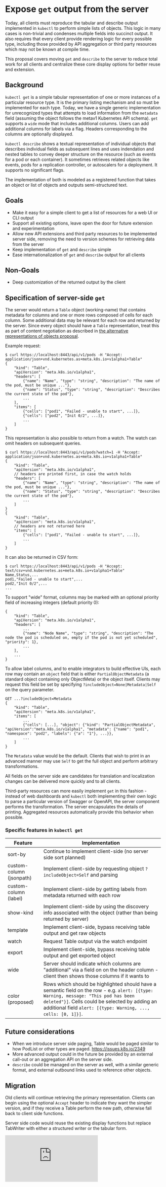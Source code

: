 # Expose `get` output from the server

Today, all clients must reproduce the tabular and describe output implemented in `kubectl` to perform simple lists
of objects. This logic in many cases is non-trivial and condenses multiple fields into succinct output. It also requires
that every client provide rendering logic for every possible type, including those provided by API aggregation or third
party resources which may not be known at compile time.

This proposal covers moving `get` and `describe` to the server to reduce total work for all clients and centralize these
core display options for better reuse and extension.


## Background

`kubectl get` is a simple tabular representation of one or more instances of a particular resource type. It is the primary
listing mechanism and so must be implemented for each type. Today, we have a single generic implementation for unrecognized
types that attempts to load information from the `metadata` field (assuming the object follows the metav1 Kubernetes API
schema). `get` supports a `wide` mode that includes additional columns. Users can add additional columns for labels via a
flag. Headers corresponding to the columns are optionally displayed.

`kubectl describe` shows a textual representation of individual objects that describes individual fields as subsequent
lines and uses indendation and nested tables to convey deeper structure on the resource (such as events for a pod or
each container). It sometimes retrieves related objects like events, pods for a replication controller, or autoscalers
for a deployment. It supports no significant flags.

The implementation of both is modeled as a registered function that takes an object or list of objects and outputs
semi-structured text.

## Goals

* Make it easy for a simple client to get a list of resources for a web UI or CLI output
* Support all existing options, leave open the door for future extension and experimentation
* Allow new API extensions and third party resources to be implemented server side, removing the need to version
  schemes for retrieving data from the server
* Keep implementation of `get` and `describe` simple
* Ease internationalization of `get` and `describe` output for all clients

## Non-Goals

* Deep customization of the returned output by the client


## Specification of server-side `get`

The server would return a `Table` object (working-name) that contains metadata for columns and one or more
rows composed of cells for each column.  Some additional data may be relevant for each row and returned by the
server. Since every object should have a `Table` representation, treat this as part of content negotiation
as described in [the alternative representations of objects proposal](alternate-api-representations.md).

Example request:

```
$ curl https://localhost:8443/api/v1/pods -H "Accept: application/json+vnd.kubernetes.as+meta.k8s.io+v1alpha1+Table"
{
    "kind": "Table",
    "apiVersion": "meta.k8s.io/v1alpha1",
    "headers": [
        {"name": "Name", "type": "string", "description": "The name of the pod, must be unique ..."},
        {"name": "Status", "type": "string", "description": "Describes the current state of the pod"},
        ...
    ],
    "items": [
        {"cells": ["pod1", "Failed - unable to start", ...]},
        {"cells": ["pod2", "Init 0/2", ...]},
        ...
    ]
}
```

This representation is also possible to return from a watch.  The watch can omit headers on subsequent queries.

```
$ curl https://localhost:8443/api/v1/pods?watch=1 -H "Accept: application/json+vnd.kubernetes.as+meta.k8s.io+v1alpha1+Table"
{
    "kind": "Table",
    "apiVersion": "meta.k8s.io/v1alpha1",
    // headers are printed first, in case the watch holds
    "headers": [
        {"name": "Name", "type": "string", "description": "The name of the pod, must be unique ..."},
        {"name": "Status", "type": "string", "description": "Describes the current state of the pod"},
        ...
    ]
}
{
    "kind": "Table",
    "apiVersion": "meta.k8s.io/v1alpha1",
    // headers are not returned here
    "items": [
        {"cells": ["pod1", "Failed - unable to start", ...]},
        ...
    ]
}
```

It can also be returned in CSV form:

```
$ curl https://localhost:8443/api/v1/pods -H "Accept: text/csv+vnd.kubernetes.as+meta.k8s.io+v1alpha1+Table"
Name,Status,...
pod1,"Failed - unable to start",...
pod2,"Init 0/2",...
...
```

To support "wide" format, columns may be marked with an optional priority field of increasing integers (default
priority 0):

```
{
    "kind": "Table",
    "apiVersion": "meta.k8s.io/v1alpha1",
    "headers": [
        ...
        {"name": "Node Name", "type": "string", "description": "The node the pod is scheduled on, empty if the pod is not yet scheduled", "priority": 1},
        ...
    ],
    ...
}
```

To allow label columns, and to enable integrators to build effective UIs, each row may contain an `object` field that
is either `PartialObjectMetadata` (a standard object containing only ObjectMeta) or the object itself. Clients may request
this field be set by specifying `?includeObject=None|Metadata|Self` on the query parameter.

```
GET ...?includeObject=Metadata
{
    "kind": "Table",
    "apiVersion": "meta.k8s.io/v1alpha1",
    "items": [
        ...
        {"cells": [...], "object": {"kind": "PartialObjectMetadata", "apiVersion":"meta.k8s.io/v1alpha1", "metadata": {"name": "pod1", "namespace": "pod2", "labels": {"a": "1"}, ...}},
        ...
    ]
}
```

The `Metadata` value would be the default. Clients that wish to print in an advanced manner may use `Self` to get the full
object and perform arbitrary transformations.

All fields on the server side are candidates for translation and localization changes can be delivered more
quickly and to all clients.

Third-party resources can more easily implement `get` in this fashion - instead of web dashboards and
`kubectl` both implementing their own logic to parse a particular version of Swagger or OpenAPI, the server
component performs the transformation.  The server encapsulates the details of printing.  Aggregated resources
automatically provide this behavior when possible.


### Specific features in `kubectl get`

Feature | Implementation
--- | --- 
sort-by | Continue to implement client-side (no server side sort planned)
custom-column (jsonpath) | Implement client-side by requesting object `?includeObject=Self` and parsing
custom-column (label) | Implement client-side by getting labels from metadata returned with each row
show-kind | Implement client-side by using the discovery info associated with the object (rather than being returned by server)
template | Implement client-side, bypass receiving table output and get raw objects
watch | Request Table output via the watch endpoint
export | Implement client-side, bypass receiving table output and get exported object
wide | Server should indicate which columns are "additional" via a field on on the header column - client then shows those columns if it wants to
color (proposed) | Rows which should be highlighted should have a semantic field on the row - e.g. `alert: [{type: Warning, message: "This pod has been deleted"}]`.  Cells could be selected by adding an additional field `alert: [{type: Warning, ..., cells: [0, 1]}]`.


## Future considerations

* When we introduce server side paging, Table would be paged similar to how PodList or other types are paged. https://issues.k8s.io/2349
* More advanced output could in the future be provided by an external call-out or an aggregation API on the server side.
* `describe` could be managed on the server as well, with a similar generic format, and external outbound links used to reference other objects.


## Migration

Old clients will continue retrieving the primary representation.  Clients can begin using the optional `Accept`
header to indicate they want the simpler version, and if they receive a Table perform the new path, otherwise
fall back to client side functions.

Server side code would reuse the existing display functions but replace TabWriter with either a structured writer
or the tabular form.


<!-- BEGIN MUNGE: GENERATED_ANALYTICS -->
[![Analytics](https://kubernetes-site.appspot.com/UA-36037335-10/GitHub/docs/proposals/server-get.md?pixel)]()
<!-- END MUNGE: GENERATED_ANALYTICS -->
